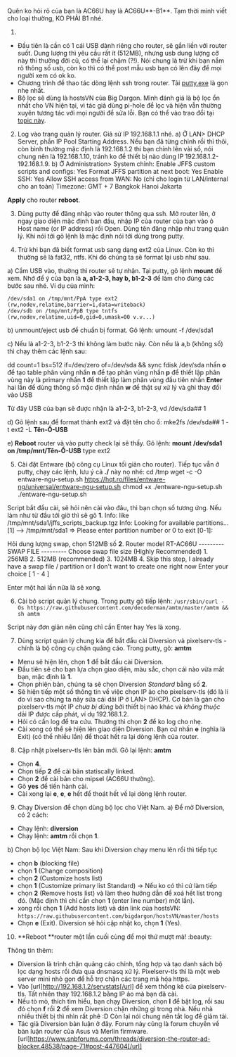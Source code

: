 Quên ko hỏi rõ của bạn là AC66U hay là AC66U**-B1**. Tạm thời mình viết cho loại thường, KO PHẢI B1 nhé.

1. 
- Đầu tiên là cần có 1 cái USB dành riêng cho router, sẽ gắn liền với router suốt. Dung lượng thì yêu cầu rất ít (512MB), nhưng usb dung lượng cỡ này thì thường đời cũ, có thể lại chậm (?!). Nói chung là trừ khi bạn nắm rõ thông số usb, còn ko thì có thể post mẫu usb bạn có lên đây để mọi người xem có ok ko.
- Chương trình để thao tác dòng lệnh ssh trong router. Tải [putty.exe]("https://www.chiark.greenend.org.uk/~sgtatham/putty/latest.html") là gọn nhẹ nhất.
- Bộ lọc sẽ dùng là hostsVN của Big Dargon. Mình đánh giá là bộ lọc ổn nhất cho VN hiện tại, vì tác giả dùng pi-hole để lọc và hiện vẫn thường xuyên tương tác với mọi người để sửa lỗi. Bạn có thể vào trao đổi tại [topic này]("https://tinhte.vn/threads/huong-dan-chan-quang-cao-trong-ung-dung-bang-surge-adguard-pro-shadowrocket-va-adblock.2844988/").

2. Log vào trang quản lý router. Giả sử IP 192.168.1.1 nhé.
a) Ở LAN> DHCP Server, phần IP Pool Starting Address. Nếu bạn đã từng chỉnh rồi thì thôi, còn bình thường mặc định là 192.168.1.2 thì bạn chỉnh lên vài số, nói chung nên là 192.168.1.10, tránh ko để thiết bị nào dùng IP 192.168.1.2-192.168.1.9.
b) Ở Administration> System chỉnh:
Enable JFFS custom scripts and configs: Yes
Format JFFS partition at next boot: Yes
Enable SSH: Yes
Allow SSH access from WAN: No (chỉ cho login từ LAN/internal cho an toàn)
Timezone: GMT + 7 Bangkok Hanoi Jakarta

**Apply** cho router **reboot**.

3. Dùng putty để đăng nhập vào router thông qua ssh. Mở router lên, ở ngay giao diện mặc định ban đầu, nhập IP của router của bạn vào ô Host name (or IP address) rồi Open. Dùng tên đăng nhập như trang quản lý. Khi nói tới gõ lệnh là mặc định nói tới dùng trong putty.

4. Trừ khi bạn đã biết format usb sang dạng ext2 của Linux. Còn ko thì thường sẽ là fat32, ntfs. Khi đó chúng ta sẽ format lại usb như sau.

a) Cắm USB vào, thường thì router sẽ tự nhận. Tại putty, gõ lệnh
**mount** 
để xem. Nhớ để ý của bạn là **a, a1-2-3, hay b, b1-2-3** để làm cho đúng các bước sau nhé. Ví dụ của mình:

    /dev/sda1 on /tmp/mnt/PpA type ext2 (rw,nodev,relatime,barrier=1,data=writeback)
    /dev/sdb on /tmp/mnt/PpB type tntfs (rw,nodev,relatime,uid=0,gid=0,umask=00 v.v...)

b) unmount/eject usb để chuẩn bị format. Gõ lệnh:
umount -f /dev/sda1

c) Nếu là a1-2-3, b1-2-3 thì không làm bước này. Còn nếu là a,b (không số) thì chạy thêm các lệnh sau:

dd count=1 bs=512 if=/dev/zero of=/dev/sda && sync
fdisk /dev/sda
nhấn **o** để tạo table phân vùng
nhấn **n** để tạo phân vùng
nhấn **p** để thiết lập phân vùng này là primary
nhấn **1** để thiết lập làm phân vùng đầu tiên
nhấn **Enter** hai lần để dùng thông số mặc định
nhấn **w** để thật sự xử lý và ghi thay đổi vào USB

Từ đây USB của bạn sẽ được nhận là a1-2-3, b1-2-3, vd /dev/sda## 1

d) Gõ lệnh sau để format thành ext2 và đặt tên cho ổ:
mke2fs /dev/sda## 1 -t ext2 -L **Tên-Ổ-USB**

e) **Reboot** router và vào putty check lại sẽ thấy. Gõ lệnh:
**mount**
    **/dev/sda1 on /tmp/mnt/Tên-Ổ-USB** type ext2
    

5. Cài đặt Entware (bộ công cụ Linux tối giản cho router). Tiếp tục vẫn ở putty, chạy các lệnh, lưu ý cả **./** này nọ nhé:
    cd /tmp
    wget -c -O entware-ngu-setup.sh https://hqt.ro/files/entware-ng/universal/entware-ngu-setup.sh
    chmod +x ./entware-ngu-setup.sh
    ./entware-ngu-setup.sh

Script bắt đầu cài, sẽ hỏi nên cài vào đâu, thì bạn chọn số tương ứng. Nếu làm như từ đầu tới giờ thì sẽ gõ **1**.
    Info: like /tmp/mnt/sda1/jffs_scripts_backup.tgz Info: Looking for available partitions...
    [1] --> /tmp/mnt/sda1
    => Please enter partition number or 0 to exit
    [0-1]:

Hỏi dung lượng swap, chọn 512MB số **2**.
    Router model
    RT-AC66U
    ---------
    SWAP FILE
    ---------
    Choose swap file size (Highly Recommended)
    1. 256MB
    2. 512MB (recommended)
    3. 1024MB
    4. Skip this step, I already have a swap file / partition
       or I don't want to create one right now
    Enter your choice [ 1 - 4 ]

Enter một hai lần nữa là sẽ xong.

6. Cài bộ script quản lý chung. Trong putty gõ tiếp lệnh:
`/usr/sbin/curl -Os https://raw.githubusercontent.com/decoderman/amtm/master/amtm && sh amtm`

Script này đơn giản nên cũng chỉ cần Enter hay Yes là xong.

7. Dùng script quản lý chung kia để bắt đầu cài Diversion và pixelserv-tls - chính là bộ công cụ chặn quảng cáo. Trong putty, gõ:
**amtm**
- Menu sẽ hiện lên, chọn **1** để bắt đầu cài Diversion.
- Đầu tiên sẽ cho bạn lựa chọn giao diện, màu sắc, chọn cái nào vừa mắt bạn, mặc định là **1**.
- Chọn phiên bản, chúng ta sẽ chọn Diversion *Standard* bằng số **2**.
- Sẽ hiện tiếp một số thông tin về việc chọn IP ảo cho pixelserv-tls (đó là lí do vì sao chúng ta nãy sửa cái dải IP ở LAN> DHCP). Cơ bản là gán cho pixelserv-tls một IP *chưa bị dùng* bởi thiết bị nào khác và *không thuộc* dải IP được cấp phát, ví dụ 192.168.1.2.
- Hỏi có cần log để tra cứu. Thường thì chọn **2** để ko log cho nhẹ.
- Cài xong có thể sẽ hiện lên giao diện Diversion. Bạn cứ nhấn **e** (nghĩa là Exit) (có thể nhiều lần) để thoát hết ra lại dòng lệnh của router.

8. Cập nhật pixelserv-tls lên bản mới. Gõ lại lệnh:
**amtm**
- Chọn **4**.
- Chọn tiếp **2** để cài bản statiscally linked.
- Chọn **2** để cài bản cho mipsel (AC66U thường).
- Gõ **yes** để tiến hành cài.
- Cài xong lại **e**, **e**, **e** hết để thoát hết về lại dòng lệnh router.

9. Chạy Diversion để chọn dùng bộ lọc cho Việt Nam.
a) Để mở Diversion, có 2 cách:
- Chạy lệnh: **diversion**
- Chạy lệnh: **amtm** rồi chọn **1**.

b) Chọn bộ lọc Việt Nam: Sau khi Diversion chạy menu lên rồi thì tiếp tục
- chọn **b** (blocking file)
- chọn **1** (Change composition)
- chọn **2** (Customize hosts list)
- chọn **1** (Customize primary list Standard) -> Nếu ko có thì cứ làm tiếp
- chọn **2** (Remove hosts list) và làm theo hướng dẫn để xoá hết list trong đó. (Mặc định thì chỉ cần chọn **1** (enter line number) một lần).
- xong rồi chọn **1** (Add hosts list) và dán link của hostsVN:
`https://raw.githubusercontent.com/bigdargon/hostsVN/master/hosts`
- Chọn **e** (Exit). Diversion sẽ hỏi cập nhật ko, chọn **1** (Yes).

10. **Reboot **router một lần cuối cùng để mọi thứ mượt mà! :beauty:

Thông tin thêm:
- Diversion là trình chặn quảng cáo chính, tổng hợp và tạo danh sách bộ lọc dạng hosts rồi đưa qua dnsmasq xử lý. Pixelserv-tls thì là một web server mini nhỏ gọn để hỗ trợ chặn các trang mã hóa https.
- Vào [url]http://192.168.1.2/servstats[/url] để xem thống kê của pixelserv-tls. Tất nhiên thay 192.168.1.2 bằng IP ảo mà bạn đã cài.
- Nếu tò mò, thích tìm hiểu, bạn chạy Diversion, chọn **l** để bật log, rồi sau đó chọn **f** rồi **2** để xem Diversion chặn những gì trong nhà. Nếu nhà nhiều thiết bị thì nhìn rất phê :D Còn lại nói chung nên tắt log để giảm tải.
- Tác giả Diversion bàn luận ở đây. Forum này cũng là forum chuyên về bàn luận router của Asus và Merlin firmware.
[url]https://www.snbforums.com/threads/diversion-the-router-ad-blocker.48538/page-71#post-447604[/url]
<!--stackedit_data:
eyJoaXN0b3J5IjpbNDIzODAwMzA3LDczMDk5ODExNl19
-->